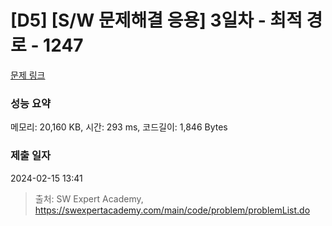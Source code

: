 # [D5] [S/W 문제해결 응용] 3일차 - 최적 경로 - 1247 

[문제 링크](https://swexpertacademy.com/main/code/problem/problemDetail.do?contestProbId=AV15OZ4qAPICFAYD) 

### 성능 요약

메모리: 20,160 KB, 시간: 293 ms, 코드길이: 1,846 Bytes

### 제출 일자

2024-02-15 13:41



> 출처: SW Expert Academy, https://swexpertacademy.com/main/code/problem/problemList.do